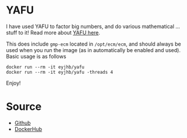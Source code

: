 # YAFU
I have used YAFU to factor big numbers, and do various mathematical ... stuff to it!
Read more about [YAFU here](https://sourceforge.net/p/yafu/wiki/Home/).

This does include `gmp-ecm` located in `/opt/ecm/ecm`, and should always be used when you run the image (as in automatically be enabled and used).
Basic usage is as follows

```
docker run --rm -it eyjhb/yafu 
docker run --rm -it eyjhb/yafu -threads 4
```

Enjoy!

# Source
- [Github](https://github.com/eyJhb/docker-images/tree/master/tools/yafu)
- [DockerHub](https://hub.docker.com/r/eyjhb/yafu/)
